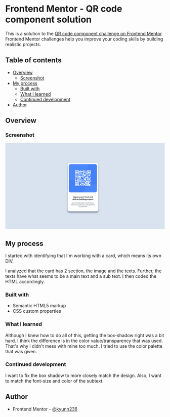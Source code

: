 # Frontend Mentor - QR code component solution

This is a solution to the
[QR code component challenge on Frontend Mentor](https://www.frontendmentor.io/challenges/qr-code-component-iux_sIO_H). Frontend Mentor
challenges help you improve your coding skills by building realistic projects.

## Table of contents

-  [Overview](#overview)
   -  [Screenshot](#screenshot)
-  [My process](#my-process)
   -  [Built with](#built-with)
   -  [What I learned](#what-i-learned)
   -  [Continued development](#continued-development)
-  [Author](#author)

## Overview

### Screenshot

![](images/screenshot1.jpg)

## My process

I started with identifying that I'm working with a card, which means its own DIV.

I analyzed that the card has 2 section, the image and the texts. Further, the texts have what seems to be a main text and a sub text. I then
coded the HTML accordingly.

### Built with

-  Semantic HTML5 markup
-  CSS custom properties

### What I learned

Although I knew how to do all of this, getting the box-shadow right was a bit hard. I think the difference is in the color
value/transparency that was used. That's why I didn't mess with mine too much. I tried to use the color palette that was given.

### Continued development

I want to fix the box shadow to more closely match the design. Also, I want to match the font-size and color of the subtext.

## Author

-  Frontend Mentor - [@kyunn236](https://www.frontendmentor.io/profile/kyunn236)
